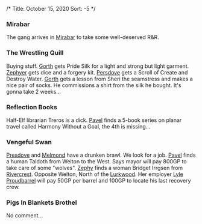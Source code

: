 /*
Title: October 15, 2020
Sort: -5
*/

### Mirabar

The gang arrives in [Mirabar](%base_url%/places/mirabar) to take some well-deserved R&R.

### The Wrestling Quill

Buying stuff. [Gorth](%base_url%/players/gorth-clamly) gets Pride Silk for a light and strong but light garment. [Zephyer](%base_url%/players/zephyer-vokasys) gets dice and a forgery kit. [Persdove](%base_url%/players/presdove-firhael) gets a Scroll of Create and Destroy Water. [Gorth](%base_url%/players/gorth-clamly) gets a lesson from Sheri the seamstress and makes a nice pair of socks. He commissions a shirt from the silk he bought. It's gonna take 2 weeks...

### Reflection Books

Half-Elf librarian Treros is a dick. [Pavel](%base_url%/players/pavel-kilkaelan) finds a 5-book series on planar travel called Harmony Without a Goal, the 4th is missing...

### Vengeful Swan

[Presdove](%base_url%/players/presdove-firhael) and [Melmond](%base_url%/players/melmond-thurgus) have a drunken brawl. We look for a job. [Pavel](%base_url%/players/pavel-kilkaelan) finds a human Taldoth from Welton to the West. Says mayor will pay 800GP to take care of some "wolves". [Zephy](%base_url%/players/zephyer-vokasys) finds a woman Bridget Irrgsen from [Rivercrest](%base_url%/places/rivercrest). Opposite Welton, North of the [Lurkwood](%base_url%/places/lurkwood). Her employer [Lyle Proudbarrel](%base_url%/people/lyle-proudbarrel) will pay 50GP per barrel and 100GP to locate his last recovery crew.

### Pigs In Blankets Brothel

No comment...
